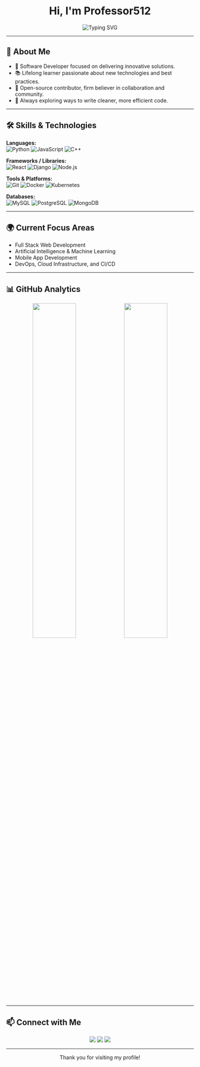 <h1 align="center">Hi, I'm Professor512</h1>
<p align="center">
  <img src="https://readme-typing-svg.demolab.com?font=Fira+Code&size=24&pause=1000&color=36BCF7&center=true&vCenter=true&width=500&lines=Software+Developer;Open+Source+Contributor;Lifelong+Learner;Tech+Explorer" alt="Typing SVG" />
</p>

---

## 🧠 About Me

- 🔭 Software Developer focused on delivering innovative solutions.
- 📚 Lifelong learner passionate about new technologies and best practices.
- 🤝 Open-source contributor, firm believer in collaboration and community.
- 🚀 Always exploring ways to write cleaner, more efficient code.

---

## 🛠️ Skills & Technologies

**Languages:**  
![Python](https://img.shields.io/badge/-Python-000?&logo=Python) 
![JavaScript](https://img.shields.io/badge/-JavaScript-000?&logo=JavaScript) 
![C++](https://img.shields.io/badge/-C++-000?&logo=C%2B%2B)

**Frameworks / Libraries:**  
![React](https://img.shields.io/badge/-React-000?&logo=React) 
![Django](https://img.shields.io/badge/-Django-000?&logo=Django) 
![Node.js](https://img.shields.io/badge/-Node.js-000?&logo=Node.js)

**Tools & Platforms:**  
![Git](https://img.shields.io/badge/-Git-000?&logo=Git) 
![Docker](https://img.shields.io/badge/-Docker-000?&logo=Docker) 
![Kubernetes](https://img.shields.io/badge/-Kubernetes-000?&logo=Kubernetes)

**Databases:**  
![MySQL](https://img.shields.io/badge/-MySQL-000?&logo=MySQL) 
![PostgreSQL](https://img.shields.io/badge/-PostgreSQL-000?&logo=PostgreSQL) 
![MongoDB](https://img.shields.io/badge/-MongoDB-000?&logo=MongoDB)

---

## 🌍 Current Focus Areas

- Full Stack Web Development
- Artificial Intelligence & Machine Learning
- Mobile App Development
- DevOps, Cloud Infrastructure, and CI/CD

---

## 📊 GitHub Analytics

<p align="center">
  <img src="https://github-readme-stats.vercel.app/api?username=professor512&theme=transparent&show_icons=true" width="48%" />
  <img src="https://github-readme-streak-stats.herokuapp.com?user=professor512&theme=transparent&date_format=M%20j%5B%2C%20Y%5D" width="48%" />
</p>

---

## 📫 Connect with Me

<p align="center">
  <a href="mailto:professor512@example.com"><img src="https://img.shields.io/badge/Email-D14836?style=for-the-badge&logo=gmail&logoColor=white"/></a>
  <a href="https://linkedin.com/in/professor512"><img src="https://img.shields.io/badge/LinkedIn-0A66C2?style=for-the-badge&logo=linkedin&logoColor=white"/></a>
  <a href="https://twitter.com/professor512"><img src="https://img.shields.io/badge/Twitter-1DA1F2?style=for-the-badge&logo=twitter&logoColor=white"/></a>
</p>

---

<p align="center">
  Thank you for visiting my profile!  
</p>
